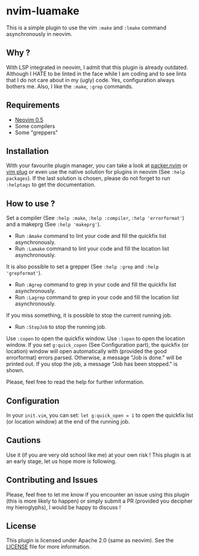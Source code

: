 # nvim-luamake  
This is a simple plugin to use the vim `:make` and `:lmake` command
asynchronously in neovim.

## Why ?  
With LSP integrated in neovim, I admit that this plugin is already outdated.
Although I HATE to be linted in the face while I am coding and to see lints
that I do not care about in my (ugly) code. Yes, configuration always bothers
me.  Also, I like the `:make`, `:grep` commands.

## Requirements 
- [Neovim 0.5](https://github.com/neovim/neovim)  
-  Some compilers  
-  Some "greppers"  

## Installation 
With your favourite plugin manager, you can take a look at
[packer.nvim](https://github.com/wbthomason/packer.nvim) or [vim
plug](https://github.com/junegunn/vim-plug) or even use the native solution
for plugins in neovim (See `:help packages`). If the last solution is chosen,
please do not forget to run `:helptags` to get the documentation.

## How to use ?  
 Set a compiler (See `:help :make`, `:help :compiler`, `:help 'errorformat'`)
 and a makeprg (See `:help 'makeprg'`).  

- Run `:Amake` command to lint your code and fill the quickfix list
  asynchronously.  
- Run `:Lamake` command to lint your code and fill the location list
  asynchronously.  

It is also possible to set a grepper (See `:help :grep` and `:help 'grepformat'`).  
- Run `:Agrep` command to grep in your code and fill the quickfix list
  asynchronously.  
- Run `:Lagrep` command to grep in your code and fill the location list
  asynchronously.  

If you miss something, it is possible to stop the current running job.  
- Run `:StopJob` to stop the running job.  

Use `:copen` to open the quickfix window. Use `:lopen` to open the location
window. If you set `g:quick_copen` (See Configuration part), the quickfix (or
location) window will open automatically with (provided the good errorformat)
errors parsed. Otherwise, a message "Job is done." will be printed out. If you
stop the job, a message "Job has been stopped." is shown.

Please, feel free to read the help for further information.

## Configuration
In your `init.vim`, you can set:  `let g:quick_open = 1` to open the quickfix
list (or location window) at the end of the running job.  

## Cautions 
Use it (if you are very old school like me) at your own risk !  This plugin is
at an early stage, let us hope more is following.  


## Contributing and Issues 
Please, feel free to let me know if you encounter an issue using this plugin
(this is more likely to happen) or simply submit a PR (provided you decipher
my hieroglyphs), I would be happy to discuss !

## License 
This plugin is licensed under Apache 2.0 (same as neovim). See the
[LICENSE](https://github.com/lmenou/nvim-luamake/blob/master/LICENSE) file for
more information.
